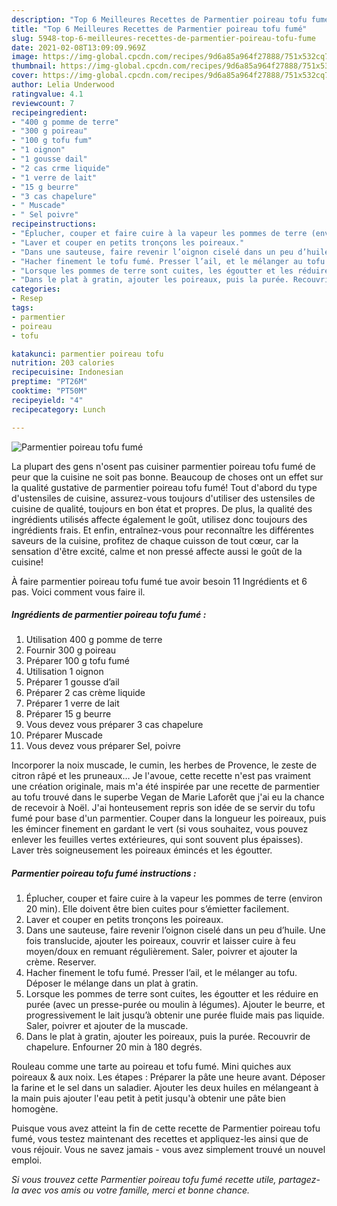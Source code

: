 ```yaml
---
description: "Top 6 Meilleures Recettes de Parmentier poireau tofu fumé"
title: "Top 6 Meilleures Recettes de Parmentier poireau tofu fumé"
slug: 5948-top-6-meilleures-recettes-de-parmentier-poireau-tofu-fume
date: 2021-02-08T13:09:09.969Z
image: https://img-global.cpcdn.com/recipes/9d6a85a964f27888/751x532cq70/parmentier-poireau-tofu-fume-photo-principale-de-la-recette.jpg
thumbnail: https://img-global.cpcdn.com/recipes/9d6a85a964f27888/751x532cq70/parmentier-poireau-tofu-fume-photo-principale-de-la-recette.jpg
cover: https://img-global.cpcdn.com/recipes/9d6a85a964f27888/751x532cq70/parmentier-poireau-tofu-fume-photo-principale-de-la-recette.jpg
author: Lelia Underwood
ratingvalue: 4.1
reviewcount: 7
recipeingredient:
- "400 g pomme de terre"
- "300 g poireau"
- "100 g tofu fum"
- "1 oignon"
- "1 gousse dail"
- "2 cas crme liquide"
- "1 verre de lait"
- "15 g beurre"
- "3 cas chapelure"
- " Muscade"
- " Sel poivre"
recipeinstructions:
- "Éplucher, couper et faire cuire à la vapeur les pommes de terre (environ 20 min). Elle doivent être bien cuites pour s’émietter facilement."
- "Laver et couper en petits tronçons les poireaux."
- "Dans une sauteuse, faire revenir l’oignon ciselé dans un peu d’huile. Une fois translucide, ajouter les poireaux, couvrir et laisser cuire à feu moyen/doux en remuant régulièrement. Saler, poivrer et ajouter la crème. Reserver."
- "Hacher finement le tofu fumé. Presser l’ail, et le mélanger au tofu. Déposer le mélange dans un plat à gratin."
- "Lorsque les pommes de terre sont cuites, les égoutter et les réduire en purée (avec un presse-purée ou moulin à légumes). Ajouter le beurre, et progressivement le lait jusqu’à obtenir une purée fluide mais pas liquide. Saler, poivrer et ajouter de la muscade."
- "Dans le plat à gratin, ajouter les poireaux, puis la purée. Recouvrir de chapelure. Enfourner 20 min à 180 degrés."
categories:
- Resep
tags:
- parmentier
- poireau
- tofu

katakunci: parmentier poireau tofu 
nutrition: 203 calories
recipecuisine: Indonesian
preptime: "PT26M"
cooktime: "PT50M"
recipeyield: "4"
recipecategory: Lunch

---
```



![Parmentier poireau tofu fumé](https://img-global.cpcdn.com/recipes/9d6a85a964f27888/751x532cq70/parmentier-poireau-tofu-fume-photo-principale-de-la-recette.jpg)

La plupart des gens n'osent pas cuisiner parmentier poireau tofu fumé de peur que la cuisine ne soit pas bonne. Beaucoup de choses ont un effet sur la qualité gustative de parmentier poireau tofu fumé! Tout d'abord du type d'ustensiles de cuisine, assurez-vous toujours d'utiliser des ustensiles de cuisine de qualité, toujours en bon état et propres. De plus, la qualité des ingrédients utilisés affecte également le goût, utilisez donc toujours des ingrédients frais. Et enfin, entraînez-vous pour reconnaître les différentes saveurs de la cuisine, profitez de chaque cuisson de tout cœur, car la sensation d'être excité, calme et non pressé affecte aussi le goût de la cuisine!

<!--inarticleads1-->

À faire parmentier poireau tofu fumé tue avoir besoin 11 Ingrédients et 6 pas. Voici comment vous faire il.

##### Ingrédients de parmentier poireau tofu fumé :

1. Utilisation 400 g pomme de terre
1. Fournir 300 g poireau
1. Préparer 100 g tofu fumé
1. Utilisation 1 oignon
1. Préparer 1 gousse d’ail
1. Préparer 2 cas crème liquide
1. Préparer 1 verre de lait
1. Préparer 15 g beurre
1. Vous devez vous préparer 3 cas chapelure
1. Préparer  Muscade
1. Vous devez vous préparer  Sel, poivre


Incorporer la noix muscade, le cumin, les herbes de Provence, le zeste de citron râpé et les pruneaux… Je l&#39;avoue, cette recette n&#39;est pas vraiment une création originale, mais m&#39;a été inspirée par une recette de parmentier au tofu trouvé dans le superbe Vegan de Marie Laforêt que j&#39;ai eu la chance de recevoir à Noël. J&#39;ai honteusement repris son idée de se servir du tofu fumé pour base d&#39;un parmentier. Couper dans la longueur les poireaux, puis les émincer finement en gardant le vert (si vous souhaitez, vous pouvez enlever les feuilles vertes extérieures, qui sont souvent plus épaisses). Laver très soigneusement les poireaux émincés et les égoutter. 

<!--inarticleads2-->

##### Parmentier poireau tofu fumé instructions :

1. Éplucher, couper et faire cuire à la vapeur les pommes de terre (environ 20 min). Elle doivent être bien cuites pour s’émietter facilement.
1. Laver et couper en petits tronçons les poireaux.
1. Dans une sauteuse, faire revenir l’oignon ciselé dans un peu d’huile. Une fois translucide, ajouter les poireaux, couvrir et laisser cuire à feu moyen/doux en remuant régulièrement. Saler, poivrer et ajouter la crème. Reserver.
1. Hacher finement le tofu fumé. Presser l’ail, et le mélanger au tofu. Déposer le mélange dans un plat à gratin.
1. Lorsque les pommes de terre sont cuites, les égoutter et les réduire en purée (avec un presse-purée ou moulin à légumes). Ajouter le beurre, et progressivement le lait jusqu’à obtenir une purée fluide mais pas liquide. Saler, poivrer et ajouter de la muscade.
1. Dans le plat à gratin, ajouter les poireaux, puis la purée. Recouvrir de chapelure. Enfourner 20 min à 180 degrés.


Rouleau comme une tarte au poireau et tofu fumé. Mini quiches aux poireaux &amp; aux noix. Les étapes : Préparer la pâte une heure avant. Déposer la farine et le sel dans un saladier. Ajouter les deux huiles en mélangeant à la main puis ajouter l&#39;eau petit à petit jusqu&#39;à obtenir une pâte bien homogène. 

<!--inarticleads1-->

<p>
Puisque vous avez atteint la fin de cette recette de Parmentier poireau tofu fumé, vous testez maintenant des recettes et appliquez-les ainsi que de vous réjouir. Vous ne savez jamais - vous avez simplement trouvé un nouvel emploi.
</p>

<p>
<i>Si vous trouvez cette Parmentier poireau tofu fumé recette utile, partagez-la avec vos amis ou votre famille, merci et bonne chance.</i>
</p>
